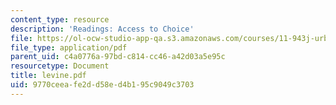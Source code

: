 ```yaml
---
content_type: resource
description: 'Readings: Access to Choice'
file: https://ol-ocw-studio-app-qa.s3.amazonaws.com/courses/11-943j-urban-transportation-land-use-and-the-environment-spring-2002/9770ceeafe2dd58ed4b195c9049c3703_levine.pdf
file_type: application/pdf
parent_uid: c4a0776a-97bd-c814-cc46-a42d03a5e95c
resourcetype: Document
title: levine.pdf
uid: 9770ceea-fe2d-d58e-d4b1-95c9049c3703
---
```

